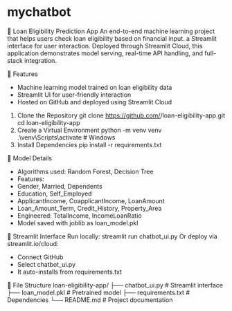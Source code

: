 # mychatbot
🏦 Loan Eligibility Prediction App
An end-to-end machine learning project that helps users check loan eligibility based on financial input. a Streamlit interface for user interaction. Deployed through Streamlit Cloud, this application demonstrates model serving, real-time API handling, and full-stack integration.

🚀 Features
- Machine learning model trained on loan eligibility data
- Streamlit UI for user-friendly interaction
- Hosted on GitHub and deployed using Streamlit Cloud
1. Clone the Repository
git clone https://github.com/<your-username>/loan-eligibility-app.git
cd loan-eligibility-app
2. Create a Virtual Environment
python -m venv venv
.\venv\Scripts\activate  # Windows
3. Install Dependencies
pip install -r requirements.txt

🧠 Model Details
- Algorithms used: Random Forest, Decision Tree
- Features:
- Gender, Married, Dependents
- Education, Self_Employed
- ApplicantIncome, CoapplicantIncome, LoanAmount
- Loan_Amount_Term, Credit_History, Property_Area
- Engineered: TotalIncome, IncomeLoanRatio
- Model saved with joblib as loan_model.pkl

💬 Streamlit Interface
Run locally:
streamlit run chatbot_ui.py
Or deploy via streamlit.io/cloud:
- Connect GitHub
- Select chatbot_ui.py
- It auto-installs from requirements.txt

📂 File Structure
loan-eligibility-app/
├── chatbot_ui.py         # Streamlit interface
├── loan_model.pkl        # Pretrained model
├── requirements.txt      # Dependencies
└── README.md             # Project documentation







